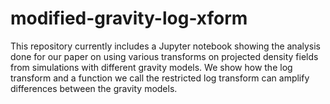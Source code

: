 # modified-gravity-log-xform

This repository currently includes a Jupyter notebook showing the analysis done for our paper on using various transforms on projected density fields from simulations with different gravity models. We show how the log transform and a function we call the restricted log transform can amplify differences between the gravity models. 
